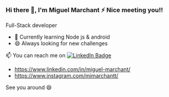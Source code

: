 ### Hi there 👋, I'm Miguel Marchant ⚡ Nice meeting you!!

Full-Stack developer

- 🌱 Currently learning Node js & android
- 😄 Always looking for new challenges

📫 You can reach me on 
[![LinkedIn Badge](https://img.shields.io/badge/LinkedIn-0077B5?style=for-the-badge&logo=linkedin&logoColor=white)](https://www.linkedin.com/in/miguel-marchant/)
- https://www.linkedin.com/in/miguel-marchant/
- https://www.instagram.com/mimarchantt/

See you around 😄




<!--
**mimarchant/mimarchant** is a ✨ _special_ ✨ repository because its `README.md` (this file) appears on your GitHub profile.

Here are some ideas to get you started:

- 🔭 I’m currently working on ...
- 🌱 I’m currently learning ...
- 👯 I’m looking to collaborate on ...
- 🤔 I’m looking for help with ...
- 💬 Ask me about ...
- 📫 How to reach me: ...
- 😄 Pronouns: ...
- ⚡ Fun fact: ...
-->
